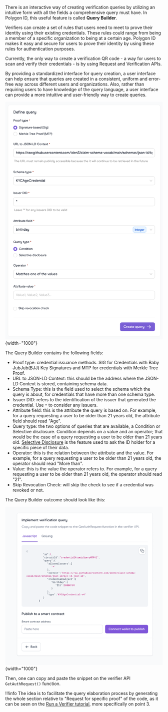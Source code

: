 
There is an interactive way of creating verification queries by utilizing an intuitive form with all the fields a comprehensive query must have. In Polygon ID, this useful feature is called **Query Builder**.

Verifiers can create a set of rules that users need to meet to prove their identity using their existing credentials. These rules could range from being a member of a specific organization to being at a certain age. Polygon ID makes it easy and secure for users to prove their identity by using these rules for authentication purposes.

Currently, the only way to create a verification QR code - a way for users to scan and verify their credentials - is by using Request and Verification APIs.

By providing a standardized interface for query creation, a user interface can help ensure that queries are created in a consistent, uniform and error-free way across different users and organizations. Also, rather than requiring users to have knowledge of the query language, a user interface can provide a more intuitive and user-friendly way to create queries. 

![Query Builder Form](../imgs/query-builder.png){width="1000"}

The Query Builder contains the following fields:

- Proof type: credential issuance methods. SIG for Credentials with Baby JubJub(BJJ) Key Signatures and MTP for credentials with Merkle Tree Proof.
- URL to JSON-LD Context: this should be the address where the JSON-LD Context is stored, containing schema data.
- Schema Type: this is the field used to select the schema which the query is about, for credentials that have more than one schema type.
- Issuer DID: refers to the identification of the issuer that generated the credential. Use `*` to consider any issuers.
- Attribute field: this is the attribute the query is based on. For example, for a query requesting a user to be older than 21 years old, the attribute field should read "Age".
- Query type: the two options of queries that are available, a Condition or Selective disclosure. Condition depends on a value and an operator; that would be the case of a query requesting a user to be older than 21 years old. [Selective Disclosure](../verifier/features.md#selective-disclosure) is the feature used to ask the ID holder for a specific piece of their data.
- Operator: this is the relation between the attribute and the value. For example, for a query requesting a user to be older than 21 years old, the operator should read "More than".
- Value: this is the value the operator refers to. For example, for a query requesting a user to be older than 21 years old, the operator should read "21".
- Skip Revocation Check: will skip the check to see if a credential was revoked or not.

The Query Builder outcome should look like this: 

![Query Builder Form](../imgs/query-builder-outcome.png){width="1000"}

Then, one can copy and paste the snippet on the verifier API `GetAuthRequest()` function. 

!!!info
    The idea is to facilitate the query elaboration process by generating the whole section relative to "Request for specific proof" of the code, as it can be seen on the [Run a Verifier tutorial](../verifier/verification-library/verifier-set-up.md#verifier-server-setup), more specifically on point 3.
    
